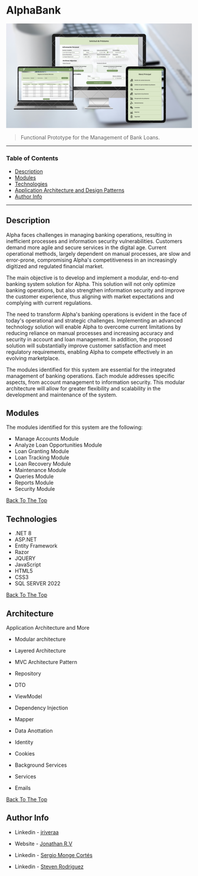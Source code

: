 # AlphaBank


![Project Image](https://raw.githubusercontent.com/riveraaj/AlphaBank/master/src/Clients/WebClient/wwwroot/img/Fondos/Diseño%20sin%20título.png?token=GHSAT0AAAAAACRG54TTN2QJHXT42IRMWYN4ZRC5VMA)

> Functional Prototype for the Management of Bank Loans.

---

### Table of Contents

- [Description](#description)
- [Modules](#Modules)
- [Technologies](#technologies)
- [Application Architecture and Design Patterns](#ApplicationArchitectureandDesignPatterns)
- [Author Info](#author-info)

---

## Description
Alpha faces challenges in managing banking operations, resulting in inefficient processes and information security vulnerabilities. Customers demand more agile and secure services in the digital age. Current operational methods, largely dependent on manual processes, are slow and error-prone, compromising Alpha's competitiveness in an increasingly digitized and regulated financial market.

The main objective is to develop and implement a modular, end-to-end banking system solution for Alpha. This solution will not only optimize banking operations, but also strengthen information security and improve the customer experience, thus aligning with market expectations and complying with current regulations.

The need to transform Alpha's banking operations is evident in the face of today's operational and strategic challenges. Implementing an advanced technology solution will enable Alpha to overcome current limitations by reducing reliance on manual processes and increasing accuracy and security in account and loan management. In addition, the proposed solution will substantially improve customer satisfaction and meet regulatory requirements, enabling Alpha to compete effectively in an evolving marketplace.

The modules identified for this system are essential for the integrated management of banking operations. Each module addresses specific aspects, from account management to information security. This modular architecture will allow for greater flexibility and scalability in the development and maintenance of the system.

## Modules

The modules identified for this system are the following:

- Manage Accounts Module
- Analyze Loan Opportunities Module
- Loan Granting Module
- Loan Tracking Module
- Loan Recovery Module
- Maintenance Module
- Queries Module
- Reports Module
- Security Module

[Back To The Top](#AlphaBank)

## Technologies
- .NET 8
- ASP.NET
- Entity Framework
- Razor
- JQUERY
- JavaScript
- HTML5
- CSS3
- SQL SERVER 2022

[Back To The Top](#AlphaBank)

## Architecture
Application Architecture and More

- Modular architecture
- Layered Architecture
- MVC Architecture Pattern

- Repository
- DTO
- ViewModel
- Dependency Injection
- Mapper
- Data Anottation
- Identity
- Cookies
- Background Services
- Services
- Emails

[Back To The Top](#AlphaBank)

## Author Info

- Linkedin - [jriveraa](https://www.linkedin.com/in/jriveraaa/)
- Website - [Jonathan R.V](https://riveraaj.github.io/Portfolio/)

- Linkedin - [Sergio Monge Cortés](https://www.linkedin.com/in/sergio-monge-cortés-88634a183/)

- Linkedin - [Steven Rodriguez](https://www.linkedin.com/in/steven-rodriguez-89488b196/)
